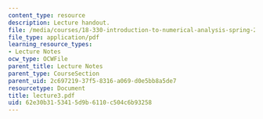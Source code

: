 ```yaml
---
content_type: resource
description: Lecture handout.
file: /media/courses/18-330-introduction-to-numerical-analysis-spring-2004/62e30b3153415d9b6110c504c6b93258_lecture3.pdf
file_type: application/pdf
learning_resource_types:
- Lecture Notes
ocw_type: OCWFile
parent_title: Lecture Notes
parent_type: CourseSection
parent_uid: 2c697219-37f5-8316-a069-d0e5bb8a5de7
resourcetype: Document
title: lecture3.pdf
uid: 62e30b31-5341-5d9b-6110-c504c6b93258
---
```

